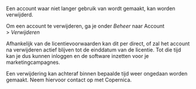 Een account waar niet langer gebruik van wordt gemaakt, kan worden
verwijderd.

Om een account te verwijderen, ga je onder *Beheer* naar Account
\> *Verwijderen* 

Afhankelijk van de licentievoorwaarden kan dit per direct, of zal het
account na verwijderen actief blijven tot de einddatum van de licentie.
Tot die tijd kan je dus kunnen inloggen en de software inzetten voor je
marketingcampagnes.

Een verwijdering kan achteraf binnen bepaalde tijd weer ongedaan worden
gemaakt. Neem hiervoor contact op met Copernica.

